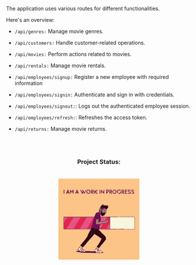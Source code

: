 The application uses various routes for different functionalities.

Here's an overview:

- `/api/genres:` Manage movie genres.

- `/api/customers:` Handle customer-related operations.

- `/api/movies:` Perform actions related to movies.

- `/api/rentals:` Manage movie rentals.

- `/api/employees/signup:` Register a new employee with required information

- `/api/employees/signin:` Authenticate and sign in with credentials.

- `/api/employees/signout:`: Logs out the authenticated employee session.

- `/api/employees/refresh:`: Refreshes the access token.

- `/api/returns:` Manage movie returns.

  <br><br>

<h3 align="center">
Project Status:
<br><br>

![Jio Network blocking the view? Network switch reveals the magic!](./status.gif)

<h3>
